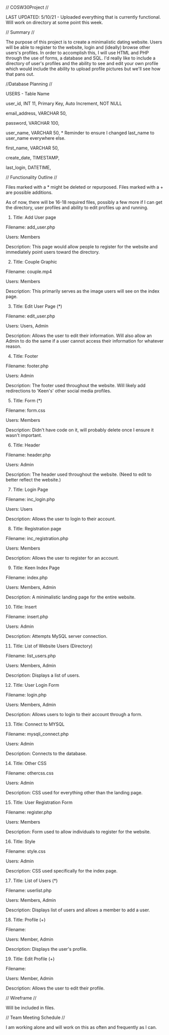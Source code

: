 // COSW30Project //

LAST UPDATED: 5/10/21 - Uploaded everything that is currently functional. Will work on directory at some point this week. 

// Summary //

The purpose of this project is to create a minimalistic dating website. Users will be able to register to the website, login and (ideally) browse other users's profiles. In order to accomplish this, I will use HTML and PHP through the use of forms, a database and SQL. I'd really like to include a directory of user's profiles and the ability to see and edit your own profile which would include the ability to upload profile pictures but we'll see how that pans out.

//Database Planning //

USERS - Table Name

user_id, INT 11, Primary Key, Auto Increment, NOT NULL

email_address, VARCHAR 50, 

password, VARCHAR 100, 

user_name, VARCHAR 50, * Reminder to ensure I changed last_name to user_name everywhere else.
  
first_name, VARCHAR 50,
  
create_date, TIMESTAMP, 
  
last_login, DATETIME, 

// Functionality Outline //

Files marked with a * might be deleted or repurposed. Files marked with a + are possible additions.

As of now, there will be 16-18 required files, possibly a few more if I can get the directory, user profiles and ability to edit profiles up and running.

1. Title: Add User page

Filename: add_user.php

Users: Members

Description: This page would allow people to register for the website and immediately point users toward the directory. 

2. Title: Couple Graphic

Filename: couple.mp4

Users: Members

Description: This primarily serves as the image users will see on the index page.

3. Title: Edit User Page (*)

Filename: edit_user.php

Users: Users, Admin

Description: Allows the user to edit their information. Will also allow an Admin to do the same if a user cannot access their information for whatever reason. 

4. Title: Footer

Filename: footer.php

Users: Admin

Description: The footer used throughout the website. Will likely add redirections to 'Keen's' other social media profiles.

5. Title: Form (*)

Filename: form.css

Users: Members

Description: Didn't have code on it, will probably delete once I ensure it wasn't important.

6. Title: Header

Filename: header.php

Users: Admin

Description: The header used throughout the website. (Need to edit to better reflect the website.)

7. Title: Login Page

Filename: inc_login.php

Users: Users

Description: Allows the user to login to their account.

8. Title:  Registration page

Filename: inc_registration.php

Users: Members

Description: Allows the user to register for an account.

9. Title: Keen Index Page

Filename: index.php

Users: Members, Admin

Description: A minimalistic landing page for the entire website.

10. Title: Insert

Filename: insert.php

Users: Admin

Description: Attempts MySQL server connection.

11. Title: List of Website Users (Directory)

Filename: list_users.php

Users: Members, Admin

Description: Displays a list of users.

12. Title: User Login Form

Filename: login.php

Users: Members, Admin

Description: Allows users to login to their account through a form.

13. Title: Connect to MYSQL

Filename: mysqli_connect.php

Users: Admin

Description: Connects to the database.

14. Title: Other CSS

Filename: othercss.css

Users: Admin

Description: CSS used for everything other than the landing page.

15. Title: User Registration Form

Filename: register.php

Users: Members

Description: Form used to allow individuals to register for the website. 

16. Title: Style

Filename: style.css

Users: Admin

Description: CSS used specifically for the index page.

17. Title: List of Users (*)

Filename: userlist.php

Users: Members, Admin

Description: Displays list of users and allows a member to add a user.

18. Title: Profile (+)

Filename: 

Users: Member, Admin

Description: Displays the user's profile.

19. Title: Edit Profile (+)

Filename: 

Users: Member, Admin

Description: Allows the user to edit their profile.

// Wireframe //

Will be included in files.

// Team Meeting Schedule //

I am working alone and will work on this as often and frequently as I can.
